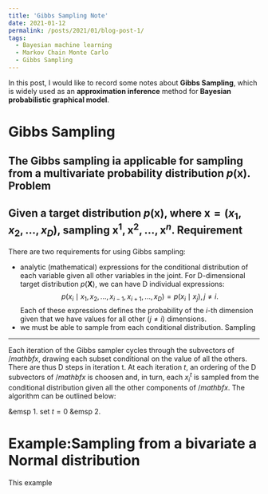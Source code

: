 ```yaml
---
title: 'Gibbs Sampling Note'
date: 2021-01-12
permalink: /posts/2021/01/blog-post-1/
tags:
  - Bayesian machine learning
  - Markov Chain Monte Carlo
  - Gibbs Sampling
---
```


In this post, I would like to record some notes about **Gibbs Sampling**, which is widely used as an **approximation inference** method for **Bayesian probabilistic graphical model**.

Gibbs Sampling
======
The Gibbs sampling ia applicable for sampling from a multivariate probability distribution $p(\mathbf{x})$.
Problem
---
Given a target distribution $p(\mathbf{x})$, where $\mathbf{x}=(x_{1},x_{2},...,x_{D})$, sampling $\mathbf{x}^{1},\mathbf{x}^{2},...,\mathbf{x}^{n}$.
Requirement
---
There are two requirements for using Gibbs sampling:
- analytic (mathematical) expressions for the conditional distribution of each variable given all other variables in the joint.
For D-dimensional target distribution $p(\mathbf{X})$, we can have D individual expressions:
$$p(x_{i}\mid x_{1},x_{2},...,x_{i-1},x_{i+1},...,x_{D})=p(x_{i}\mid x_{j}),j\neq i.$$
Each of these expressions defines the probability of the $i$-th dimension given that we have values for all other $(j\neq i)$ dimensions.
- we must be able to sample from each conditional distribution.
Sampling
---
Each iteration of the Gibbs sampler cycles through the subvectors of $/mathbf{x}$, drawing each subset conditional on the value of all the others. There are thus D steps in iteration t. At each iteration $t$, an ordering of the D subvectors of $/mathbf{x}$ is choosen and, in turn, each $x_{i}^{t}$ is sampled from the conditional distribution given all the other components of $/mathbf{x}$. The algorithm can be outlined below:

&emsp 1. set $t=0$
&emsp 2.

Example:Sampling from a bivariate a Normal distribution
======
This example 
